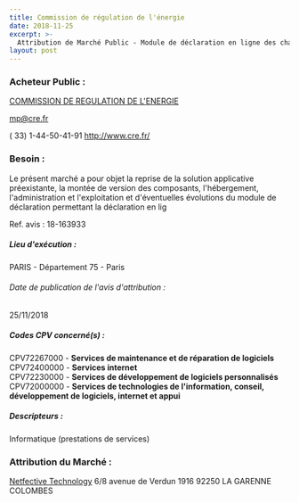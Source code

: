 ```yaml
---
title: Commission de régulation de l'énergie
date: 2018-11-25
excerpt: >-
  Attribution de Marché Public - Module de déclaration en ligne des charges de service public
layout: post
---
```


### Acheteur Public : 
<a href="/acheteur-131/siren-110000106"> COMMISSION DE REGULATION DE L'ENERGIE</a><br/>



mp@cre.fr

( 33) 1-44-50-41-91
http://www.cre.fr/
### Besoin :

Le présent marché a pour objet la reprise de la solution applicative préexistante, la montée de version des composants, l'hébergement, l'administration et l'exploitation et d'éventuelles évolutions du module de déclaration permettant la déclaration en lig

Ref. avis : 18-163933


##### Lieu d'exécution :

PARIS - Département 75 - Paris

###### Date de publication de l'avis d'attribution : 
25/11/2018

##### Codes CPV concerné(s) :
CPV72267000 - **Services de maintenance et de réparation de logiciels** <br/>
CPV72400000 - **Services internet** <br/>
CPV72230000 - **Services de développement de logiciels personnalisés** <br/>
CPV72000000 - **Services de technologies de l'information, conseil, développement de logiciels, internet et appui** <br/>

##### Descripteurs :
Informatique (prestations de services) <br/>

### Attribution du Marché :
<a href="/entreprise-559/siren-431802511"> Netfective Technology</a>    6/8 avenue de Verdun 1916 92250 LA GARENNE COLOMBES <br/>
